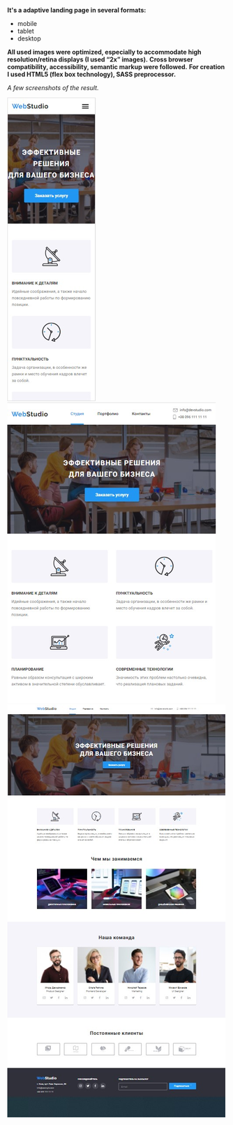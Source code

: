 **It's a adaptive landing page in several formats:**
* mobile 
* tablet
* desktop

**All used images were optimized, especially to accommodate high resolution/retina displays (I used “2x” images).**
**Cross browser compatibility, accessibility, semantic markup were followed.**
**For creation I used HTML5 (flex box technology), SASS preprocessor.**

*A few screenshots of the result.*

![mobile version screenshot](https://github.com/GavrylenkoDenys/goit-markup-hw-08/blob/master/Screenshot%202021-01-29%20222455.jpg)
![the tablet version screenshot](https://github.com/GavrylenkoDenys/goit-markup-hw-08/blob/master/Screenshot%202021-01-29%20222532.jpg)
![desktop version screenshot](https://github.com/GavrylenkoDenys/goit-markup-hw-08/blob/master/Screenshot%202021-01-29%20222337.jpg)

